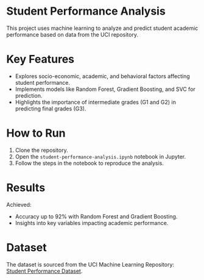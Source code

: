 # Student Performance Analysis

This project uses machine learning to analyze and predict student academic performance based on data from the UCI repository.

# Key Features
- Explores socio-economic, academic, and behavioral factors affecting student performance.
- Implements models like Random Forest, Gradient Boosting, and SVC for prediction.
- Highlights the importance of intermediate grades (G1 and G2) in predicting final grades (G3).

# How to Run
1. Clone the repository.
2. Open the `student-performance-analysis.ipynb` notebook in Jupyter.
3. Follow the steps in the notebook to reproduce the analysis.

# Results
Achieved:
- Accuracy up to 92% with Random Forest and Gradient Boosting.
- Insights into key variables impacting academic performance.

# Dataset
The dataset is sourced from the UCI Machine Learning Repository:  
[Student Performance Dataset](https://archive.ics.uci.edu/ml/datasets/student+performance).

